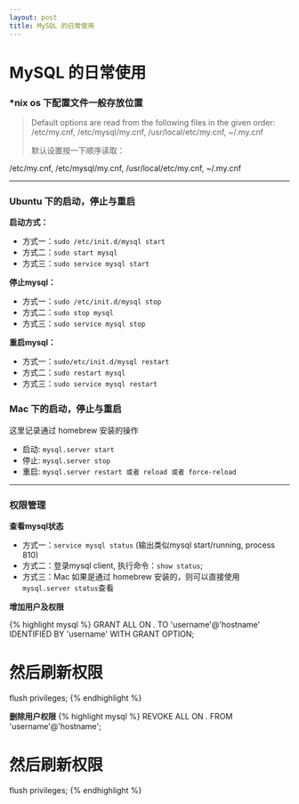 ```yaml
---
layout: post
title: MySQL 的日常使用
---
```




# MySQL 的日常使用

### *nix os 下配置文件一般存放位置

> Default options are read from the following files in the given order:
/etc/my.cnf, /etc/mysql/my.cnf, /usr/local/etc/my.cnf, ~/.my.cnf
>
> 默认设置按一下顺序读取：
> 
/etc/my.cnf, /etc/mysql/my.cnf, /usr/local/etc/my.cnf, ~/.my.cnf

---

### Ubuntu 下的启动，停止与重启

**启动方式：**

 - 方式一：`sudo /etc/init.d/mysql start`
 - 方式二：`sudo start mysql`
 - 方式三：`sudo service mysql start`

**停止mysql：**

 - 方式一：`sudo /etc/init.d/mysql stop`
 - 方式二：`sudo stop mysql`
 - 方式三：`sudo service mysql stop`

**重启mysql：**

 - 方式一：`sudo/etc/init.d/mysql restart`
 - 方式二：`sudo restart mysql`
 - 方式三：`sudo service mysql restart`

### Mac 下的启动，停止与重启

这里记录通过 homebrew 安装的操作

* 启动: `mysql.server start`
* 停止: `mysql.server stop`
* 重启: `mysql.server restart 或者 reload 或者 force-reload`

---
### 权限管理
**查看mysql状态**

 - 方式一：`service mysql status` (输出类似mysql start/running, process 810)
 - 方式二：登录mysql client, 执行命令：`show status`;
 - 方式三：Mac 如果是通过 homebrew 安装的，则可以直接使用 `mysql.server status`查看

**增加用户及权限**

{% highlight mysql %}
GRANT ALL ON *.* TO 'username'@'hostname' IDENTIFIED BY 'username' WITH GRANT OPTION;
# 然后刷新权限
flush privileges;
{% endhighlight %}

**删除用户权限**
{% highlight mysql %}
REVOKE ALL ON *.* FROM 'username'@'hostname';
# 然后刷新权限
flush privileges;
{% endhighlight %}
